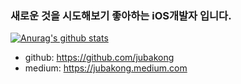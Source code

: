 ### 새로운 것을 시도해보기 좋아하는 iOS개발자 입니다.
[![Anurag's github stats](https://github-readme-stats.vercel.app/api?username=jubakong&show_icons=true&theme=tokyonight)](https://github.com/anuraghazra/github-readme-stats)

- github: https://github.com/jubakong
- medium: https://jubakong.medium.com
